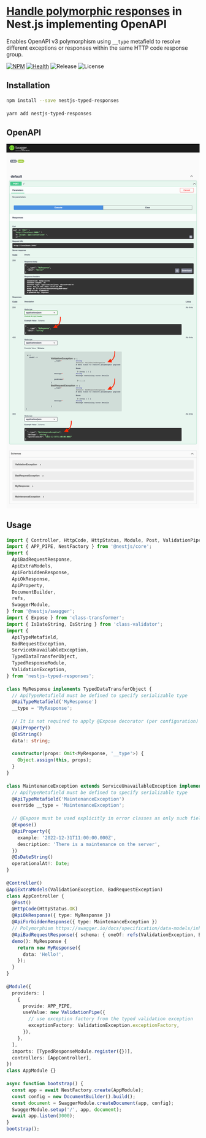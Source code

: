 # [Handle polymorphic responses](https://swagger.io/docs/specification/data-models/inheritance-and-polymorphism) in Nest.js implementing OpenAPI

Enables OpenAPI v3 polymorphism using `__type` metafield to resolve different exceptions or responses within the same HTTP code response group.

[![NPM](https://badgen.net/npm/v/nestjs-typed-responses)](https://www.npmjs.com/nestjs-typed-responses)
[![Health](https://coveralls.io/repos/github/igrek8/nestjs-typed-responses/badge.svg?branch=main)](https://coveralls.io/github/igrek8/nestjs-typed-responses?branch=main)
![Release](https://badgen.net/github/checks/igrek8/nestjs-typed-responses)
![License](https://badgen.net/github/license/igrek8/nestjs-typed-responses)

## Installation

```bash
npm install --save nestjs-typed-responses

yarn add nestjs-typed-responses
```

## OpenAPI

![Swagger](./docs/images/swagger.png)

## Usage

```ts
import { Controller, HttpCode, HttpStatus, Module, Post, ValidationPipe } from '@nestjs/common';
import { APP_PIPE, NestFactory } from '@nestjs/core';
import {
  ApiBadRequestResponse,
  ApiExtraModels,
  ApiForbiddenResponse,
  ApiOkResponse,
  ApiProperty,
  DocumentBuilder,
  refs,
  SwaggerModule,
} from '@nestjs/swagger';
import { Expose } from 'class-transformer';
import { IsDateString, IsString } from 'class-validator';
import {
  ApiTypeMetafield,
  BadRequestException,
  ServiceUnavailableException,
  TypedDataTransferObject,
  TypedResponseModule,
  ValidationException,
} from 'nestjs-typed-responses';

class MyResponse implements TypedDataTransferObject {
  // ApiTypeMetafield must be defined to specify serializable type
  @ApiTypeMetafield('MyResponse')
  __type = 'MyResponse';

  // It is not required to apply @Expose decorator (per configuration)
  @ApiProperty()
  @IsString()
  data!: string;

  constructor(props: Omit<MyResponse, '__type'>) {
    Object.assign(this, props);
  }
}

class MaintenanceException extends ServiceUnavailableException implements TypedDataTransferObject {
  // ApiTypeMetafield must be defined to specify serializable type
  @ApiTypeMetafield('MaintenanceException')
  override __type = 'MaintenanceException';

  // @Expose must be used explicitly in error classes as only such fields will be exposed
  @Expose()
  @ApiProperty({
    example: '2022-12-31T11:00:00.000Z',
    description: 'There is a maintenance on the server',
  })
  @IsDateString()
  operationalAt!: Date;
}

@Controller()
@ApiExtraModels(ValidationException, BadRequestException)
class AppController {
  @Post()
  @HttpCode(HttpStatus.OK)
  @ApiOkResponse({ type: MyResponse })
  @ApiForbiddenResponse({ type: MaintenanceException })
  // Polymorphism https://swagger.io/docs/specification/data-models/inheritance-and-polymorphism/
  @ApiBadRequestResponse({ schema: { oneOf: refs(ValidationException, BadRequestException) } })
  demo(): MyResponse {
    return new MyResponse({
      data: 'Hello!',
    });
  }
}

@Module({
  providers: [
    {
      provide: APP_PIPE,
      useValue: new ValidationPipe({
        // use exception factory from the typed validation exception
        exceptionFactory: ValidationException.exceptionFactory,
      }),
    },
  ],
  imports: [TypedResponseModule.register({})],
  controllers: [AppController],
})
class AppModule {}

async function bootstrap() {
  const app = await NestFactory.create(AppModule);
  const config = new DocumentBuilder().build();
  const document = SwaggerModule.createDocument(app, config);
  SwaggerModule.setup('/', app, document);
  await app.listen(3000);
}
bootstrap();
```
